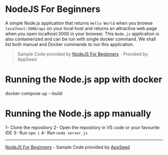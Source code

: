 # NodeJS For Beginners

A simple Node.js application that returns `Hello World` when you browse `localhost:3000/api` on your local host and returns an attractive web page when you open localhost:3000 in your browser. 
This `Node.js` application is also containerized and can be run with single docker command. We shall list both manual and Docker commands to run this application.

> Sample Code provided by [NodeJS For Beginners](#) - Provided by AppSeed

# Running the Node.js app with docker
docker-compose up --build

# Running the Node.js app manually

1- Clone the repository
2- Open the repository in VS code or your favourite IDE
3- Run `npm i`
4- Run `node server.js`

---
[NodeJS For Beginners](#) - Sample Code provided by [AppSeed](https://appseed.us) 

